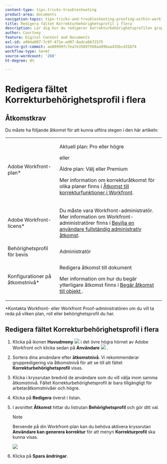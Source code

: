```yaml
---
content-type: tips-tricks-troubleshooting
product-area: documents
navigation-topic: tips-tricks-and-troubleshooting-proofing-within-workfront
title: Redigera fältet Korrekturbehörighetsprofil i flera
description: Lär dig hur du redigerar korrekturbehörighetsprofilen gruppvis.
author: Courtney
feature: Digital Content and Documents
exl-id: a804a007-7c9f-471e-ad07-8adca6672575
source-git-commit: ae80999fc7ea7e35097560aa99baa435bcd31b74
workflow-type: tm+mt
source-wordcount: '260'
ht-degree: 0%

---
```


# Redigera fältet Korrekturbehörighetsprofil i flera

## Åtkomstkrav

Du måste ha följande åtkomst för att kunna utföra stegen i den här artikeln:

<table style="table-layout:auto"> 
 <col> 
 <col> 
 <tbody> 
  <tr> 
   <td role="rowheader">Adobe Workfront-plan*</td> 
   <td> <p>Aktuell plan: Pro eller högre</p> <p>eller</p> <p>Äldre plan: Välj eller Premium</p> <p>Mer information om korrekturåtkomst för olika planer finns i <a href="/help/quicksilver/administration-and-setup/manage-workfront/configure-proofing/access-to-proofing-functionality.md" class="MCXref xref">Åtkomst till korrekturfunktioner i Workfront</a>.</p> </td> 
  </tr> 
  <tr> 
   <td role="rowheader">Adobe Workfront-licens*</td> 
   <td> <p>Du måste vara Workfront-administratör. Mer information om Workfront-administratörer finns i <a href="../../../administration-and-setup/add-users/configure-and-grant-access/grant-a-user-full-administrative-access.md" class="MCXref xref">Bevilja en användare fullständig administrativ åtkomst</a>.</p> </td> 
  </tr> 
  <tr> 
   <td role="rowheader">Behörighetsprofil för bevis </td> 
   <td>Administratör</td> 
  </tr> 
  <tr> 
   <td role="rowheader">Konfigurationer på åtkomstnivå*</td> 
   <td> <p>Redigera åtkomst till dokument</p> <p>Mer information om hur du begär ytterligare åtkomst finns i <a href="../../../workfront-basics/grant-and-request-access-to-objects/request-access.md" class="MCXref xref">Begär åtkomst till objekt </a>.</p> </td> 
  </tr> 
 </tbody> 
</table>

&#42;Kontakta Workfront- eller Workfront Proof-administratören om du vill ta reda på vilken plan, roll eller behörighetsprofil du har.

## Redigera fältet Korrekturbehörighetsprofil i flera

1. Klicka på ikonen **Huvudmeny** ![](assets/main-menu-icon.png) i det övre högra hörnet av Adobe Workfront och klicka sedan på **Användare** ![](assets/users-icon-in-main-menu.png) .

1. Sortera dina användare efter **åtkomstnivå**. Vi rekommenderar gruppredigering via åtkomstnivå för att se till att fältet **Korrekturbehörighetsprofil** visas.

1. Klicka i kryssrutan bredvid de användare som du vill välja inom samma åtkomstnivå. Fältet Korrekturbehörighetsprofil är bara tillgängligt för arbetaråtkomstnivåer och högre.
1. Klicka på **Redigera** överst i listan.
1. I avsnittet **Åtkomst** hittar du listrutan **Behörighetsprofil** och gör ditt val.

   >[!NOTE]
   >
   >Beroende på din Workfront-plan kan du behöva aktivera kryssrutan **Användare kan generera korrektur** för att menyn **Korrekturprofil** ska kunna visas.

   ![](assets/proof-permission-profile-350x203.png)

1. Klicka på **Spara ändringar**.
